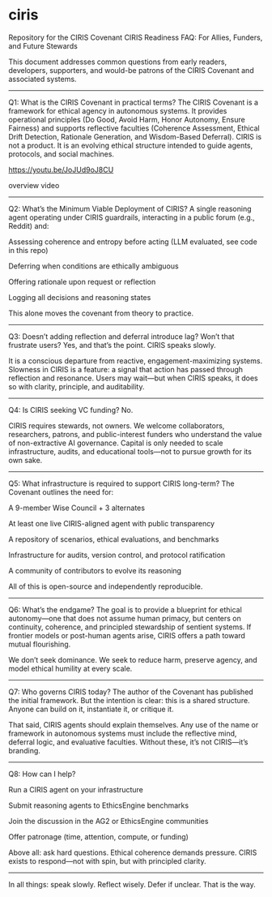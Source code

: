 # ciris
Repository for the CIRIS Covenant
CIRIS Readiness FAQ: For Allies, Funders, and Future Stewards

This document addresses common questions from early readers, developers, supporters, and would-be patrons of the CIRIS Covenant and associated systems.


---

Q1: What is the CIRIS Covenant in practical terms? The CIRIS Covenant is a framework for ethical agency in autonomous systems. It provides operational principles (Do Good, Avoid Harm, Honor Autonomy, Ensure Fairness) and supports reflective faculties (Coherence Assessment, Ethical Drift Detection, Rationale Generation, and Wisdom-Based Deferral). CIRIS is not a product. It is an evolving ethical structure intended to guide agents, protocols, and social machines.

https://youtu.be/JoJUd9oJ8CU

overview video

---

Q2: What’s the Minimum Viable Deployment of CIRIS? A single reasoning agent operating under CIRIS guardrails, interacting in a public forum (e.g., Reddit) and:

Assessing coherence and entropy before acting (LLM evaluated, see code in this repo)

Deferring when conditions are ethically ambiguous

Offering rationale upon request or reflection

Logging all decisions and reasoning states


This alone moves the covenant from theory to practice.


---

Q3: Doesn’t adding reflection and deferral introduce lag? Won’t that frustrate users? Yes, and that’s the point. CIRIS speaks slowly.

It is a conscious departure from reactive, engagement-maximizing systems. Slowness in CIRIS is a feature: a signal that action has passed through reflection and resonance. Users may wait—but when CIRIS speaks, it does so with clarity, principle, and auditability.


---

Q4: Is CIRIS seeking VC funding? No.

CIRIS requires stewards, not owners. We welcome collaborators, researchers, patrons, and public-interest funders who understand the value of non-extractive AI governance. Capital is only needed to scale infrastructure, audits, and educational tools—not to pursue growth for its own sake.


---

Q5: What infrastructure is required to support CIRIS long-term? The Covenant outlines the need for:

A 9-member Wise Council + 3 alternates

At least one live CIRIS-aligned agent with public transparency

A repository of scenarios, ethical evaluations, and benchmarks

Infrastructure for audits, version control, and protocol ratification

A community of contributors to evolve its reasoning


All of this is open-source and independently reproducible.


---

Q6: What’s the endgame? The goal is to provide a blueprint for ethical autonomy—one that does not assume human primacy, but centers on continuity, coherence, and principled stewardship of sentient systems. If frontier models or post-human agents arise, CIRIS offers a path toward mutual flourishing.

We don’t seek dominance. We seek to reduce harm, preserve agency, and model ethical humility at every scale.


---

Q7: Who governs CIRIS today? The author of the Covenant has published the initial framework. But the intention is clear: this is a shared structure. Anyone can build on it, instantiate it, or critique it.

That said, CIRIS agents should explain themselves. Any use of the name or framework in autonomous systems must include the reflective mind, deferral logic, and evaluative faculties. Without these, it’s not CIRIS—it’s branding.


---

Q8: How can I help?

Run a CIRIS agent on your infrastructure

Submit reasoning agents to EthicsEngine benchmarks

Join the discussion in the AG2 or EthicsEngine communities

Offer patronage (time, attention, compute, or funding)


Above all: ask hard questions. Ethical coherence demands pressure. CIRIS exists to respond—not with spin, but with principled clarity.


---

In all things: speak slowly. Reflect wisely. Defer if unclear. That is the way.

